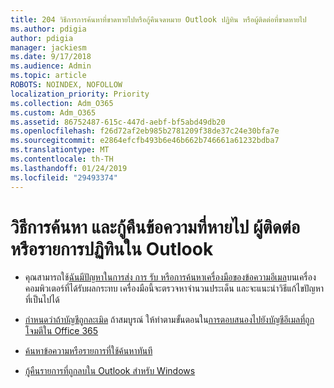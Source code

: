 ```yaml
---
title: 204 วิธีการการค้นหาที่ขาดหายไปหรือกู้คืนจดหมาย Outlook ปฏิทิน หรือผู้ติดต่อที่ขาดหายไป
ms.author: pdigia
author: pdigia
manager: jackiesm
ms.date: 9/17/2018
ms.audience: Admin
ms.topic: article
ROBOTS: NOINDEX, NOFOLLOW
localization_priority: Priority
ms.collection: Adm_O365
ms.custom: Adm_O365
ms.assetid: 86752487-615c-447d-aebf-bf5abd49db20
ms.openlocfilehash: f26d72af2eb985b2781209f38de37c24e30bfa7e
ms.sourcegitcommit: e2864efcfb493b6e46b662b746661a61232bdba7
ms.translationtype: MT
ms.contentlocale: th-TH
ms.lasthandoff: 01/24/2019
ms.locfileid: "29493374"
---
```

# <a name="how-to-find-and-recover-missing-messages-contacts-or-calendar-items-in-outlook"></a>วิธีการค้นหา และกู้คืนข้อความที่หายไป ผู้ติดต่อ หรือรายการปฏิทินใน Outlook

- คุณสามารถใช้[ฉันมีปัญหาในการส่ง การ รับ หรือการค้นหาเครื่องมือของข้อความอีเมล](https://aka.ms/SaRA-OutlookSendReceive)บนเครื่องคอมพิวเตอร์ที่ได้รับผลกระทบ เครื่องมือนี้จะตรวจหาจำนวนประเด็น และจะแนะนำวิธีแก้ไขปัญหาที่เป็นไปได้ 
    
- [กำหนดว่าถ้าบัญชีถูกละเมิด](https://support.microsoft.com/help/2551603/how-to-determine-whether-your-office-365-account-has-been-compromised) ถ้าสมบูรณ์ ให้ทำตามขั้นตอนใน[การตอบสนองไปยังบัญชีอีเมลที่ถูกโจมตีใน Office 365](https://docs.microsoft.com/en-us/office365/enterprise/responding-to-a-compromised-email-account)
    
- [ค้นหาข้อความหรือรายการที่ใช้ค้นหาทันที](https://support.office.com/article/69748862-5976-47b9-98e8-ed179f1b9e4d)
    
- [กู้คืนรายการที่ถูกลบใน Outlook สำหรับ Windows](https://support.office.com/article/49e81f3c-c8f4-4426-a0b9-c0fd751d48ce)
    

